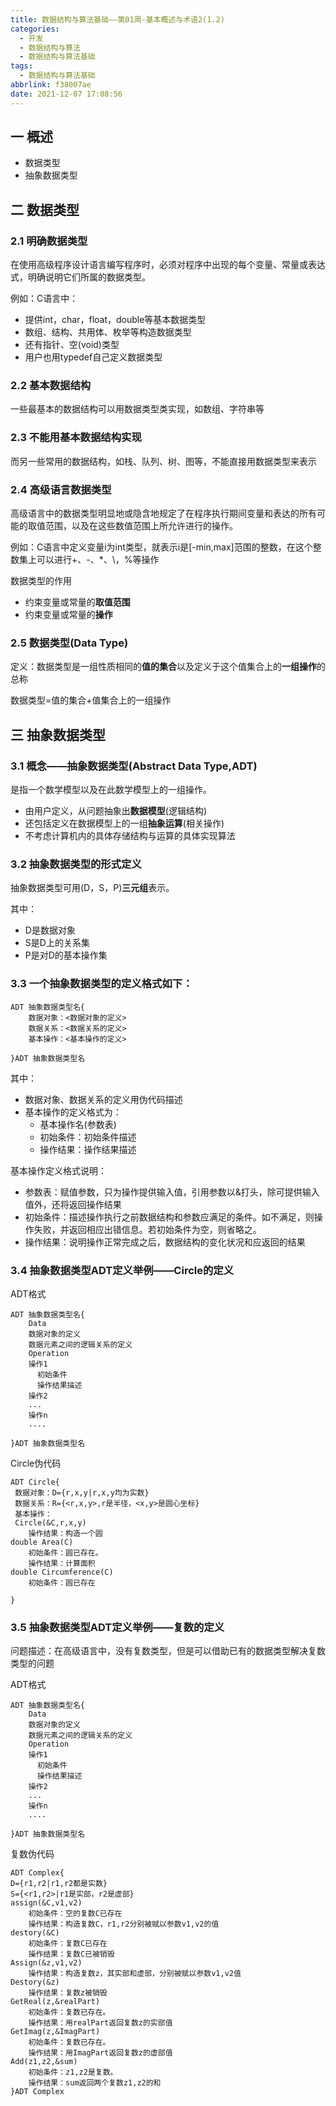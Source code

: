 ```yaml
---
title: 数据结构与算法基础——第01周-基本概述与术语2(1.2)
categories:
  - 开发
  - 数据结构与算法
  - 数据结构与算法基础
tags:
  - 数据结构与算法基础
abbrlink: f38007ae
date: 2021-12-07 17:08:56
---
```

## 一 概述

* 数据类型
* 抽象数据类型

<!--more-->

## 二 数据类型

### 2.1 明确数据类型

在使用高级程序设计语言编写程序时，必须对程序中出现的每个变量、常量或表达式，明确说明它们所属的数据类型。

例如：C语言中：

* 提供int，char，float，double等基本数据类型
* 数组、结构、共用体、枚举等构造数据类型
* 还有指针、空(void)类型
* 用户也用typedef自己定义数据类型

### 2.2 基本数据结构

一些最基本的数据结构可以用数据类型类实现，如数组、字符串等

### 2.3 不能用基本数据结构实现

而另一些常用的数据结构，如栈、队列、树、图等，不能直接用数据类型来表示

### 2.4 高级语言数据类型

高级语言中的数据类型明显地或隐含地规定了在程序执行期间变量和表达的所有可能的取值范围，以及在这些数值范围上所允许进行的操作。

例如：C语言中定义变量i为int类型，就表示i是[-min,max]范围的整数，在这个整数集上可以进行+、-、*、\，%等操作

数据类型的作用

* 约束变量或常量的**取值范围**
* 约束变量或常量的**操作**

### 2.5 数据类型(Data Type)

定义：数据类型是一组性质相同的**值的集合**以及定义于这个值集合上的**一组操作**的总称

数据类型=值的集合+值集合上的一组操作

## 三 抽象数据类型

### 3.1 概念——抽象数据类型(Abstract Data Type,ADT)

是指一个数学模型以及在此数学模型上的一组操作。

* 由用户定义，从问题抽象出**数据模型**(逻辑结构)
* 还包括定义在数据模型上的一组**抽象运算**(相关操作)
* 不考虑计算机内的具体存储结构与运算的具体实现算法

### 3.2 抽象数据类型的形式定义

抽象数据类型可用(D，S，P)**三元组**表示。

其中：

* D是数据对象
* S是D上的关系集
* P是对D的基本操作集

### 3.3 一个抽象数据类型的定义格式如下：

```
ADT 抽象数据类型名{
	数据对象：<数据对象的定义>
	数据关系：<数据关系的定义>
	基本操作：<基本操作的定义>

}ADT 抽象数据类型名
```

其中：

* 数据对象、数据关系的定义用伪代码描述
* 基本操作的定义格式为：
  - 基本操作名(参数表)
  - 初始条件：初始条件描述
  - 操作结果：操作结果描述

基本操作定义格式说明：

* 参数表：赋值参数，只为操作提供输入值，引用参数以&打头，除可提供输入值外，还将返回操作结果
* 初始条件：描述操作执行之前数据结构和参数应满足的条件。如不满足，则操作失败，并返回相应出错信息。若初始条件为空，则省略之。
* 操作结果：说明操作正常完成之后，数据结构的变化状况和应返回的结果

### 3.4 抽象数据类型ADT定义举例——Circle的定义

ADT格式

```
ADT 抽象数据类型名{
	Data
	数据对象的定义
	数据元素之间的逻辑关系的定义
	Operation
	操作1
	  初始条件
	  操作结果描述
	操作2
    ...
    操作n
    ....

}ADT 抽象数据类型名
```

Circle伪代码

```
ADT Circle{
 数据对象：D={r,x,y|r,x,y均为实数}
 数据关系：R={<r,x,y>,r是半径，<x,y>是圆心坐标}
 基本操作：
 Circle(&C,r,x,y)
 	操作结果：构造一个圆
double Area(C)
	初始条件：圆已存在。
	操作结果：计算面积
double Circumference(C)
	初始条件：圆已存在

}
```

### 3.5 抽象数据类型ADT定义举例——复数的定义

问题描述：在高级语言中，没有复数类型，但是可以借助已有的数据类型解决复数类型的问题

ADT格式

```
ADT 抽象数据类型名{
	Data
	数据对象的定义
	数据元素之间的逻辑关系的定义
	Operation
	操作1
	  初始条件
	  操作结果描述
	操作2
    ...
    操作n
    ....

}ADT 抽象数据类型名
```

复数伪代码

```
ADT Complex{
D={r1,r2|r1,r2都是实数}
S={<r1,r2>|r1是实部，r2是虚部}
assign(&C,v1,v2)
	初始条件：空的复数C已存在
	操作结果：构造复数C，r1,r2分别被赋以参数v1,v2的值
destory(&C)
    初始条件：复数C已存在
	操作结果：复数C已被销毁
Assign(&z,v1,v2)
	操作结果：构造复数z，其实部和虚部，分别被赋以参数v1,v2值
Destory(&z)
	操作结果：复数z被销毁
GetReal(z,&realPart)
	初始条件：复数已存在。
	操作结果：用realPart返回复数z的实部值
GetImag(z,&ImagPart)
	初始条件：复数已存在。
	操作结果：用ImagPart返回复数z的虚部值
Add(z1,z2,&sum)
    初始条件：z1,z2是复数。
	操作结果：sum返回两个复数z1,z2的和
}ADT Complex
```

